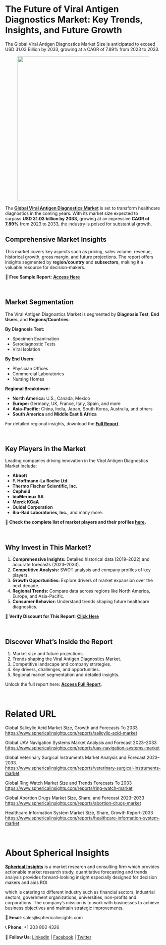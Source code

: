 <h1 id="b16e" class="pw-post-title fo fp fq bf fr fs ft fu fv fw fx fy fz ga gb gc gd ge gf gg gh gi gj gk gl gm gn go gp gq bk" data-testid="storyTitle" data-selectable-paragraph="">The Future of Viral Antigen Diagnostics Market: Key Trends, Insights, and Future Growth</h1>
<div class="fj fk fl fm fn">
<div class="ab cb">
<div class="ci bh ev ew ex ey">
<p id="a80b" class="pw-post-body-paragraph la lb fq lc b ld le lf lg lh li lj lk ll lm ln lo lp lq lr ls lt lu lv lw lx fj bk" data-selectable-paragraph="">The Global Viral Antigen Diagnostics Market Size is anticipated to exceed USD 31.03 Billion by 2033, growing at a CAGR of 7.89% from 2023 to 2033.</p>
<figure class="mb mc md me mf mg ly lz paragraph-image">
<div class="mh mi ed mj bh mk" tabindex="0">
<div class="ly lz ma"><picture><source srcset="https://miro.medium.com/v2/resize:fit:640/format:webp/1*FzcqRJp8G5_mBMx93N1XkA.jpeg 640w, https://miro.medium.com/v2/resize:fit:720/format:webp/1*FzcqRJp8G5_mBMx93N1XkA.jpeg 720w, https://miro.medium.com/v2/resize:fit:750/format:webp/1*FzcqRJp8G5_mBMx93N1XkA.jpeg 750w, https://miro.medium.com/v2/resize:fit:786/format:webp/1*FzcqRJp8G5_mBMx93N1XkA.jpeg 786w, https://miro.medium.com/v2/resize:fit:828/format:webp/1*FzcqRJp8G5_mBMx93N1XkA.jpeg 828w, https://miro.medium.com/v2/resize:fit:1100/format:webp/1*FzcqRJp8G5_mBMx93N1XkA.jpeg 1100w, https://miro.medium.com/v2/resize:fit:1400/format:webp/1*FzcqRJp8G5_mBMx93N1XkA.jpeg 1400w" type="image/webp" sizes="(min-resolution: 4dppx) and (max-width: 700px) 50vw, (-webkit-min-device-pixel-ratio: 4) and (max-width: 700px) 50vw, (min-resolution: 3dppx) and (max-width: 700px) 67vw, (-webkit-min-device-pixel-ratio: 3) and (max-width: 700px) 65vw, (min-resolution: 2.5dppx) and (max-width: 700px) 80vw, (-webkit-min-device-pixel-ratio: 2.5) and (max-width: 700px) 80vw, (min-resolution: 2dppx) and (max-width: 700px) 100vw, (-webkit-min-device-pixel-ratio: 2) and (max-width: 700px) 100vw, 700px" /><source srcset="https://miro.medium.com/v2/resize:fit:640/1*FzcqRJp8G5_mBMx93N1XkA.jpeg 640w, https://miro.medium.com/v2/resize:fit:720/1*FzcqRJp8G5_mBMx93N1XkA.jpeg 720w, https://miro.medium.com/v2/resize:fit:750/1*FzcqRJp8G5_mBMx93N1XkA.jpeg 750w, https://miro.medium.com/v2/resize:fit:786/1*FzcqRJp8G5_mBMx93N1XkA.jpeg 786w, https://miro.medium.com/v2/resize:fit:828/1*FzcqRJp8G5_mBMx93N1XkA.jpeg 828w, https://miro.medium.com/v2/resize:fit:1100/1*FzcqRJp8G5_mBMx93N1XkA.jpeg 1100w, https://miro.medium.com/v2/resize:fit:1400/1*FzcqRJp8G5_mBMx93N1XkA.jpeg 1400w" sizes="(min-resolution: 4dppx) and (max-width: 700px) 50vw, (-webkit-min-device-pixel-ratio: 4) and (max-width: 700px) 50vw, (min-resolution: 3dppx) and (max-width: 700px) 67vw, (-webkit-min-device-pixel-ratio: 3) and (max-width: 700px) 65vw, (min-resolution: 2.5dppx) and (max-width: 700px) 80vw, (-webkit-min-device-pixel-ratio: 2.5) and (max-width: 700px) 80vw, (min-resolution: 2dppx) and (max-width: 700px) 100vw, (-webkit-min-device-pixel-ratio: 2) and (max-width: 700px) 100vw, 700px" data-testid="og" /><img class="bh ki ml c" src="https://miro.medium.com/v2/resize:fit:945/1*FzcqRJp8G5_mBMx93N1XkA.jpeg" alt="" width="700" height="467" /></picture></div>
</div>
</figure>
<p id="ab84" class="pw-post-body-paragraph la lb fq lc b ld le lf lg lh li lj lk ll lm ln lo lp lq lr ls lt lu lv lw lx fj bk" data-selectable-paragraph="">The&nbsp;<a class="af mm" href="https://www.sphericalinsights.com/reports/viral-antigen-diagnostics-market" target="_blank" rel="noopener ugc nofollow"><strong class="lc fr">Global Viral Antigen Diagnostics Market</strong></a>&nbsp;is set to transform healthcare diagnostics in the coming years. With its market size expected to surpass&nbsp;<strong class="lc fr">USD 31.03 billion by 2033</strong>, growing at an impressive&nbsp;<strong class="lc fr">CAGR of 7.89%</strong>&nbsp;from 2023 to 2033, the industry is poised for substantial growth.</p>
<h2 id="f4b9" class="mn mo fq bf mp mq mr ms mt mu mv mw mx ll my mz na lp nb nc nd lt ne nf ng nh bk" data-selectable-paragraph="">Comprehensive Market Insights</h2>
<p id="7f77" class="pw-post-body-paragraph la lb fq lc b ld ni lf lg lh nj lj lk ll nk ln lo lp nl lr ls lt nm lv lw lx fj bk" data-selectable-paragraph="">This market covers key aspects such as pricing, sales volume, revenue, historical growth, gross margin, and future projections. The report offers insights segmented by&nbsp;<strong class="lc fr">region/country</strong>&nbsp;and&nbsp;<strong class="lc fr">subsectors</strong>, making it a valuable resource for decision-makers.</p>
<p id="7c87" class="pw-post-body-paragraph la lb fq lc b ld le lf lg lh li lj lk ll lm ln lo lp lq lr ls lt lu lv lw lx fj bk" data-selectable-paragraph="">📌&nbsp;<strong class="lc fr">Free Sample Report</strong>:&nbsp;<a class="af mm" href="https://www.sphericalinsights.com/request-sample/7903" target="_blank" rel="noopener ugc nofollow"><strong class="lc fr">Access Here</strong></a></p>
</div>
</div>
</div>
<div class="ab cb nn no np nq">&nbsp;</div>
<div class="fj fk fl fm fn">
<div class="ab cb">
<div class="ci bh ev ew ex ey">
<h2 id="93b5" class="mn mo fq bf mp mq mr ms mt mu mv mw mx ll my mz na lp nb nc nd lt ne nf ng nh bk" data-selectable-paragraph="">Market Segmentation</h2>
<p id="6f69" class="pw-post-body-paragraph la lb fq lc b ld ni lf lg lh nj lj lk ll nk ln lo lp nl lr ls lt nm lv lw lx fj bk" data-selectable-paragraph="">The Viral Antigen Diagnostics Market is segmented by&nbsp;<strong class="lc fr">Diagnosis Test</strong>,&nbsp;<strong class="lc fr">End Users</strong>, and&nbsp;<strong class="lc fr">Regions/Countries</strong>:</p>
<p id="964d" class="pw-post-body-paragraph la lb fq lc b ld le lf lg lh li lj lk ll lm ln lo lp lq lr ls lt lu lv lw lx fj bk" data-selectable-paragraph=""><strong class="lc fr">By Diagnosis Test:</strong></p>
<ul class="">
<li id="185a" class="la lb fq lc b ld le lf lg lh li lj lk ll lm ln lo lp lq lr ls lt lu lv lw lx nv nw nx bk" data-selectable-paragraph="">Specimen Examination</li>
<li id="48d2" class="la lb fq lc b ld ny lf lg lh nz lj lk ll oa ln lo lp ob lr ls lt oc lv lw lx nv nw nx bk" data-selectable-paragraph="">Serodiagnostic Tests</li>
<li id="2d74" class="la lb fq lc b ld ny lf lg lh nz lj lk ll oa ln lo lp ob lr ls lt oc lv lw lx nv nw nx bk" data-selectable-paragraph="">Viral Isolation</li>
</ul>
<p id="5ba5" class="pw-post-body-paragraph la lb fq lc b ld le lf lg lh li lj lk ll lm ln lo lp lq lr ls lt lu lv lw lx fj bk" data-selectable-paragraph=""><strong class="lc fr">By End Users:</strong></p>
<ul class="">
<li id="6b2c" class="la lb fq lc b ld le lf lg lh li lj lk ll lm ln lo lp lq lr ls lt lu lv lw lx nv nw nx bk" data-selectable-paragraph="">Physician Offices</li>
<li id="07ee" class="la lb fq lc b ld ny lf lg lh nz lj lk ll oa ln lo lp ob lr ls lt oc lv lw lx nv nw nx bk" data-selectable-paragraph="">Commercial Laboratories</li>
<li id="c020" class="la lb fq lc b ld ny lf lg lh nz lj lk ll oa ln lo lp ob lr ls lt oc lv lw lx nv nw nx bk" data-selectable-paragraph="">Nursing Homes</li>
</ul>
<p id="92fc" class="pw-post-body-paragraph la lb fq lc b ld le lf lg lh li lj lk ll lm ln lo lp lq lr ls lt lu lv lw lx fj bk" data-selectable-paragraph=""><strong class="lc fr">Regional Breakdown:</strong></p>
<ul class="">
<li id="9c07" class="la lb fq lc b ld le lf lg lh li lj lk ll lm ln lo lp lq lr ls lt lu lv lw lx nv nw nx bk" data-selectable-paragraph=""><strong class="lc fr">North America:</strong>&nbsp;U.S., Canada, Mexico</li>
<li id="13f1" class="la lb fq lc b ld ny lf lg lh nz lj lk ll oa ln lo lp ob lr ls lt oc lv lw lx nv nw nx bk" data-selectable-paragraph=""><strong class="lc fr">Europe:</strong>&nbsp;Germany, UK, France, Italy, Spain, and more</li>
<li id="cbde" class="la lb fq lc b ld ny lf lg lh nz lj lk ll oa ln lo lp ob lr ls lt oc lv lw lx nv nw nx bk" data-selectable-paragraph=""><strong class="lc fr">Asia-Pacific:</strong>&nbsp;China, India, Japan, South Korea, Australia, and others</li>
<li id="a175" class="la lb fq lc b ld ny lf lg lh nz lj lk ll oa ln lo lp ob lr ls lt oc lv lw lx nv nw nx bk" data-selectable-paragraph=""><strong class="lc fr">South America</strong>&nbsp;and&nbsp;<strong class="lc fr">Middle East &amp; Africa</strong></li>
</ul>
<p id="d9ae" class="pw-post-body-paragraph la lb fq lc b ld le lf lg lh li lj lk ll lm ln lo lp lq lr ls lt lu lv lw lx fj bk" data-selectable-paragraph="">For detailed regional insights, download the&nbsp;<a class="af mm" href="https://www.sphericalinsights.com/reports/viral-antigen-diagnostics-market" target="_blank" rel="noopener ugc nofollow"><strong class="lc fr">Full Report</strong></a>.</p>
</div>
</div>
</div>
<div class="ab cb nn no np nq">&nbsp;</div>
<div class="fj fk fl fm fn">
<div class="ab cb">
<div class="ci bh ev ew ex ey">
<h2 id="dd0f" class="mn mo fq bf mp mq mr ms mt mu mv mw mx ll my mz na lp nb nc nd lt ne nf ng nh bk" data-selectable-paragraph="">Key Players in the Market</h2>
<p id="2f99" class="pw-post-body-paragraph la lb fq lc b ld ni lf lg lh nj lj lk ll nk ln lo lp nl lr ls lt nm lv lw lx fj bk" data-selectable-paragraph="">Leading companies driving innovation in the Viral Antigen Diagnostics Market include:</p>
<ul class="">
<li id="f900" class="la lb fq lc b ld le lf lg lh li lj lk ll lm ln lo lp lq lr ls lt lu lv lw lx nv nw nx bk" data-selectable-paragraph=""><strong class="lc fr">Abbott</strong></li>
<li id="51a2" class="la lb fq lc b ld ny lf lg lh nz lj lk ll oa ln lo lp ob lr ls lt oc lv lw lx nv nw nx bk" data-selectable-paragraph=""><strong class="lc fr">F. Hoffmann-La Roche Ltd</strong></li>
<li id="628e" class="la lb fq lc b ld ny lf lg lh nz lj lk ll oa ln lo lp ob lr ls lt oc lv lw lx nv nw nx bk" data-selectable-paragraph=""><strong class="lc fr">Thermo Fischer Scientific, Inc.</strong></li>
<li id="e0a3" class="la lb fq lc b ld ny lf lg lh nz lj lk ll oa ln lo lp ob lr ls lt oc lv lw lx nv nw nx bk" data-selectable-paragraph=""><strong class="lc fr">Cepheid</strong></li>
<li id="f084" class="la lb fq lc b ld ny lf lg lh nz lj lk ll oa ln lo lp ob lr ls lt oc lv lw lx nv nw nx bk" data-selectable-paragraph=""><strong class="lc fr">bioMerieux SA</strong></li>
<li id="9240" class="la lb fq lc b ld ny lf lg lh nz lj lk ll oa ln lo lp ob lr ls lt oc lv lw lx nv nw nx bk" data-selectable-paragraph=""><strong class="lc fr">Merck KGaA</strong></li>
<li id="6c03" class="la lb fq lc b ld ny lf lg lh nz lj lk ll oa ln lo lp ob lr ls lt oc lv lw lx nv nw nx bk" data-selectable-paragraph=""><strong class="lc fr">Quidel Corporation</strong></li>
<li id="bf68" class="la lb fq lc b ld ny lf lg lh nz lj lk ll oa ln lo lp ob lr ls lt oc lv lw lx nv nw nx bk" data-selectable-paragraph=""><strong class="lc fr">Bio-Rad Laboratories, Inc.</strong>, and many more.</li>
</ul>
<p id="a0c8" class="pw-post-body-paragraph la lb fq lc b ld le lf lg lh li lj lk ll lm ln lo lp lq lr ls lt lu lv lw lx fj bk" data-selectable-paragraph="">🔗&nbsp;<strong class="lc fr">Check the complete list of market players and their profiles&nbsp;</strong><a class="af mm" href="https://www.sphericalinsights.com/reports/viral-antigen-diagnostics-market" target="_blank" rel="noopener ugc nofollow"><strong class="lc fr">here</strong></a><strong class="lc fr">.</strong></p>
</div>
</div>
</div>
<div class="ab cb nn no np nq">&nbsp;</div>
<div class="fj fk fl fm fn">
<div class="ab cb">
<div class="ci bh ev ew ex ey">
<h2 id="2d61" class="mn mo fq bf mp mq mr ms mt mu mv mw mx ll my mz na lp nb nc nd lt ne nf ng nh bk" data-selectable-paragraph="">Why Invest in This Market?</h2>
<ol class="">
<li id="7c86" class="la lb fq lc b ld ni lf lg lh nj lj lk ll nk ln lo lp nl lr ls lt nm lv lw lx od nw nx bk" data-selectable-paragraph=""><strong class="lc fr">Comprehensive Insights:</strong>&nbsp;Detailed historical data (2019&ndash;2022) and accurate forecasts (2023&ndash;2033).</li>
<li id="cf30" class="la lb fq lc b ld ny lf lg lh nz lj lk ll oa ln lo lp ob lr ls lt oc lv lw lx od nw nx bk" data-selectable-paragraph=""><strong class="lc fr">Competitive Analysis:</strong>&nbsp;SWOT analysis and company profiles of key players.</li>
<li id="a440" class="la lb fq lc b ld ny lf lg lh nz lj lk ll oa ln lo lp ob lr ls lt oc lv lw lx od nw nx bk" data-selectable-paragraph=""><strong class="lc fr">Growth Opportunities:</strong>&nbsp;Explore drivers of market expansion over the next decade.</li>
<li id="63f9" class="la lb fq lc b ld ny lf lg lh nz lj lk ll oa ln lo lp ob lr ls lt oc lv lw lx od nw nx bk" data-selectable-paragraph=""><strong class="lc fr">Regional Trends:</strong>&nbsp;Compare data across regions like North America, Europe, and Asia-Pacific.</li>
<li id="3a93" class="la lb fq lc b ld ny lf lg lh nz lj lk ll oa ln lo lp ob lr ls lt oc lv lw lx od nw nx bk" data-selectable-paragraph=""><strong class="lc fr">Consumer Behavior:</strong>&nbsp;Understand trends shaping future healthcare diagnostics.</li>
</ol>
<p id="bf55" class="pw-post-body-paragraph la lb fq lc b ld le lf lg lh li lj lk ll lm ln lo lp lq lr ls lt lu lv lw lx fj bk" data-selectable-paragraph="">📌&nbsp;<strong class="lc fr">Verify Discount for This Report</strong>:&nbsp;<a class="af mm" href="https://www.sphericalinsights.com/request-discount/7903" target="_blank" rel="noopener ugc nofollow"><strong class="lc fr">Click Here</strong></a></p>
</div>
</div>
</div>
<div class="ab cb nn no np nq">&nbsp;</div>
<div class="fj fk fl fm fn">
<div class="ab cb">
<div class="ci bh ev ew ex ey">
<h2 id="7f45" class="mn mo fq bf mp mq mr ms mt mu mv mw mx ll my mz na lp nb nc nd lt ne nf ng nh bk" data-selectable-paragraph="">Discover What&rsquo;s Inside the Report</h2>
<ol class="">
<li id="ad77" class="la lb fq lc b ld ni lf lg lh nj lj lk ll nk ln lo lp nl lr ls lt nm lv lw lx od nw nx bk" data-selectable-paragraph="">Market size and future projections.</li>
<li id="349a" class="la lb fq lc b ld ny lf lg lh nz lj lk ll oa ln lo lp ob lr ls lt oc lv lw lx od nw nx bk" data-selectable-paragraph="">Trends shaping the Viral Antigen Diagnostics Market.</li>
<li id="1c7b" class="la lb fq lc b ld ny lf lg lh nz lj lk ll oa ln lo lp ob lr ls lt oc lv lw lx od nw nx bk" data-selectable-paragraph="">Competitive landscape and company strategies.</li>
<li id="69b6" class="la lb fq lc b ld ny lf lg lh nz lj lk ll oa ln lo lp ob lr ls lt oc lv lw lx od nw nx bk" data-selectable-paragraph="">Key drivers, challenges, and opportunities.</li>
<li id="8cd7" class="la lb fq lc b ld ny lf lg lh nz lj lk ll oa ln lo lp ob lr ls lt oc lv lw lx od nw nx bk" data-selectable-paragraph="">Regional market segmentation and detailed insights.</li>
</ol>
<p id="b4e7" class="pw-post-body-paragraph la lb fq lc b ld le lf lg lh li lj lk ll lm ln lo lp lq lr ls lt lu lv lw lx fj bk" data-selectable-paragraph="">Unlock the full report here:&nbsp;<a class="af mm" href="https://www.sphericalinsights.com/reports/viral-antigen-diagnostics-market" target="_blank" rel="noopener ugc nofollow"><strong class="lc fr">Access Full Report</strong></a>.</p>
</div>
</div>
</div>
<div class="ab cb nn no np nq">&nbsp;</div>
<div class="fj fk fl fm fn">
<div class="ab cb">
<div class="ci bh ev ew ex ey">
<h1 id="73df" class="oe mo fq bf mp of og oh mt oi oj ok mx ol om on oo op oq or os ot ou ov ow ox bk" data-selectable-paragraph="">Related URL</h1>
<p id="e6e1" class="pw-post-body-paragraph la lb fq lc b ld ni lf lg lh nj lj lk ll nk ln lo lp nl lr ls lt nm lv lw lx fj bk" data-selectable-paragraph="">Global Salicylic Acid Market Size, Growth and Forecasts To 2033<br /><a class="af mm" href="https://www.sphericalinsights.com/reports/salicylic-acid-market" target="_blank" rel="noopener ugc nofollow">https://www.sphericalinsights.com/reports/salicylic-acid-market</a></p>
<p id="970e" class="pw-post-body-paragraph la lb fq lc b ld le lf lg lh li lj lk ll lm ln lo lp lq lr ls lt lu lv lw lx fj bk" data-selectable-paragraph="">Global UAV Navigation Systems Market Analysis and Forecast 2023&ndash;2033<br /><a class="af mm" href="https://www.sphericalinsights.com/reports/uav-navigation-systems-market" target="_blank" rel="noopener ugc nofollow">https://www.sphericalinsights.com/reports/uav-navigation-systems-market</a></p>
<p id="ba99" class="pw-post-body-paragraph la lb fq lc b ld le lf lg lh li lj lk ll lm ln lo lp lq lr ls lt lu lv lw lx fj bk" data-selectable-paragraph="">Global Veterinary Surgical Instruments Market Analysis and Forecast 2023&ndash;2033.<br /><a class="af mm" href="https://www.sphericalinsights.com/reports/veterinary-surgical-instruments-market" target="_blank" rel="noopener ugc nofollow">https://www.sphericalinsights.com/reports/veterinary-surgical-instruments-market</a></p>
<p id="2050" class="pw-post-body-paragraph la lb fq lc b ld le lf lg lh li lj lk ll lm ln lo lp lq lr ls lt lu lv lw lx fj bk" data-selectable-paragraph="">Global Ring Watch Market Size and Trends Forecasts To 2033<br /><a class="af mm" href="https://www.sphericalinsights.com/reports/ring-watch-market" target="_blank" rel="noopener ugc nofollow">https://www.sphericalinsights.com/reports/ring-watch-market</a></p>
<p id="d1e9" class="pw-post-body-paragraph la lb fq lc b ld le lf lg lh li lj lk ll lm ln lo lp lq lr ls lt lu lv lw lx fj bk" data-selectable-paragraph="">Global Abortion Drugs Market Size, Share, and Forecast 2023&ndash;2033<br /><a class="af mm" href="https://www.sphericalinsights.com/reports/abortion-drugs-market" target="_blank" rel="noopener ugc nofollow">https://www.sphericalinsights.com/reports/abortion-drugs-market</a></p>
<p id="e4fc" class="pw-post-body-paragraph la lb fq lc b ld le lf lg lh li lj lk ll lm ln lo lp lq lr ls lt lu lv lw lx fj bk" data-selectable-paragraph="">Healthcare Information System Market Size, Share, Growth Report-2033<br /><a class="af mm" href="https://www.sphericalinsights.com/reports/healthcare-information-system-market" target="_blank" rel="noopener ugc nofollow">https://www.sphericalinsights.com/reports/healthcare-information-system-market</a></p>
</div>
</div>
</div>
<div class="ab cb nn no np nq">&nbsp;</div>
<div class="fj fk fl fm fn">
<div class="ab cb">
<div class="ci bh ev ew ex ey">
<h1 id="d038" class="oe mo fq bf mp of og oh mt oi oj ok mx ol om on oo op oq or os ot ou ov ow ox bk" data-selectable-paragraph="">About Spherical Insights</h1>
<p id="37fc" class="pw-post-body-paragraph la lb fq lc b ld ni lf lg lh nj lj lk ll nk ln lo lp nl lr ls lt nm lv lw lx fj bk" data-selectable-paragraph=""><a class="af mm" href="https://www.sphericalinsights.com/" target="_blank" rel="noopener ugc nofollow"><strong class="lc fr">Spherical Insights</strong></a>&nbsp;is a market research and consulting firm which provides actionable market research study, quantitative forecasting and trends analysis provides forward-looking insight especially designed for decision makers and aids ROI.</p>
<p id="b7c6" class="pw-post-body-paragraph la lb fq lc b ld le lf lg lh li lj lk ll lm ln lo lp lq lr ls lt lu lv lw lx fj bk" data-selectable-paragraph="">which is catering to different industry such as financial sectors, industrial sectors, government organizations, universities, non-profits and corporations. The company&rsquo;s mission is to work with businesses to achieve business objectives and maintain strategic improvements.</p>
<p id="f941" class="pw-post-body-paragraph la lb fq lc b ld le lf lg lh li lj lk ll lm ln lo lp lq lr ls lt lu lv lw lx fj bk" data-selectable-paragraph="">📧&nbsp;<strong class="lc fr">Email</strong>: sales@sphericalinsights.com</p>
<p id="02d2" class="pw-post-body-paragraph la lb fq lc b ld le lf lg lh li lj lk ll lm ln lo lp lq lr ls lt lu lv lw lx fj bk" data-selectable-paragraph="">📞&nbsp;<strong class="lc fr">Phone</strong>: +1 303 800 4326</p>
<p id="4f70" class="pw-post-body-paragraph la lb fq lc b ld le lf lg lh li lj lk ll lm ln lo lp lq lr ls lt lu lv lw lx fj bk" data-selectable-paragraph="">🔗&nbsp;<strong class="lc fr">Follow Us</strong>:&nbsp;<a class="af mm" href="https://www.linkedin.com/company/spherical-insight/" target="_blank" rel="noopener ugc nofollow">LinkedIn</a>&nbsp;|&nbsp;<a class="af mm" href="https://www.facebook.com/sphericalinsights22" target="_blank" rel="noopener ugc nofollow">Facebook</a>&nbsp;|&nbsp;<a class="af mm" href="https://twitter.com/SInsights_US" target="_blank" rel="noopener ugc nofollow">Twitter</a></p>
</div>
</div>
</div>
